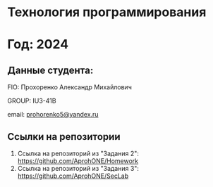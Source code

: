 # Технология программирования
# Год: 2024

## Данные студента:

FIO: Прохоренко Александр Михайлович

GROUP: IU3-41B

email: prohorenko5@yandex.ru

## Ссылки на репозитории

1. Ссылка на репозиторий из "Задания 2": https://github.com/AprohONE/Homework
2. Ссылка на репозиторий из "Задания 3": https://github.com/AprohONE/SecLab


